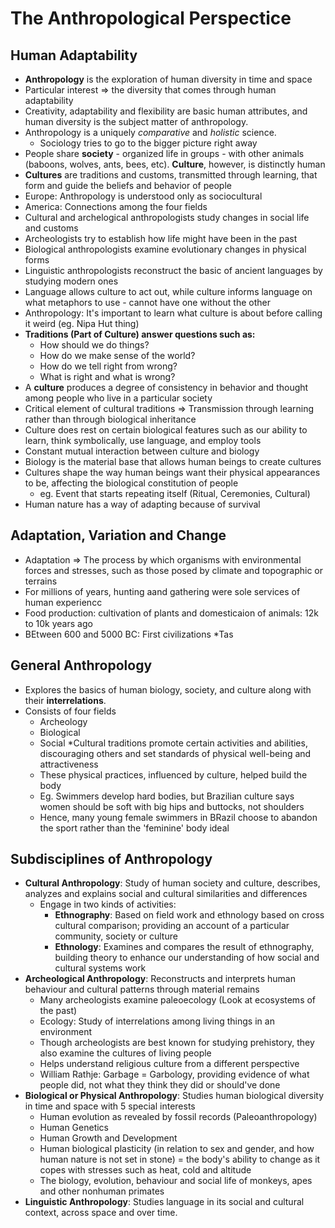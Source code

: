 # The Anthropological Perspectice

## Human Adaptability
* **Anthropology** is the exploration of human diversity in time and space
* Particular interest => the diversity that comes through human adaptability
* Creativity, adaptability and flexibility are basic human attributes, and human diversity is the subject matter of anthropology.
* Anthropology is a uniquely *comparative* and *holistic* science.
  * Sociology tries to go to the bigger picture right away
* People share **society** - organized life in groups - with other animals (baboons, wolves, ants, bees, etc). **Culture**, however, is distinctly human
* **Cultures** are traditions and customs, transmitted through learning, that form and guide the beliefs and behavior of people
* Europe: Anthropology is understood only as sociocultural
* America: Connections among the four fields
* Cultural and archelogical anthropologists study changes in social life and customs
* Archeologists try to establish how life might have been in the past
* Biological anthropologists examine evolutionary changes in physical forms
* Linguistic anthropologists reconstruct the basic of ancient languages by studying modern ones
* Language allows culture to act out, while culture informs language on what metaphors to use - cannot have one without the other 
* Anthropology: It's important to learn what culture is about before calling it weird (eg. Nipa Hut thing)
* **Traditions (Part of Culture) answer questions such as:**
  * How should we do things?
  * How do we make sense of the world?
  * How do we tell right from wrong?
  * What is right and what is wrong?
* A **culture** produces a degree of consistency in behavior and thought among people who live in a particular society
* Critical element of cultural traditions => Transmission through learning rather than through biological inheritance
* Culture does rest on certain biological features such as our ability to learn, think symbolically, use language, and employ tools
* Constant mutual interaction between culture and biology
* Biology is the material base that allows human beings to create cultures
* Cultures shape the way human beings want their physical appearances to be, affecting the biological constitution of people
  * eg. Event that starts repeating itself (Ritual, Ceremonies, Cultural)
* Human nature has a way of adapting because of survival

## Adaptation, Variation and Change
* Adaptation => The process by which organisms with environmental forces and stresses, such as those posed by climate and topographic or terrains
* For millions of years, hunting aand gathering were sole services of human experiencc
* Food production: cultivation of plants and domesticaion of animals: 12k to 10k years ago
* BEtween 600 and 5000 BC: First civilizations
*Tas

## General Anthropology
* Explores the basics of human biology, society, and culture along with their **interrelations**.
* Consists of four fields
  * Archeology
  * Biological
  * Social
*Cultural traditions promote certain activities and abilities, discouraging others and set standards of physical well-being and attractiveness
  * These physical practices, influenced by culture, helped build the body
  * Eg. Swimmers develop hard bodies, but Brazilian culture says women should be soft with big hips and buttocks, not shoulders
  * Hence, many young female swimmers in BRazil choose to abandon the sport rather than the 'feminine' body ideal

## Subdisciplines of Anthropology
* **Cultural Anthropology**: Study of human society and culture, describes, analyzes and explains social and cultural similarities and differences
  * Engage in two kinds of activities:
    * **Ethnography**: Based on field work and ethnology based on cross cultural comparison; providing an account of a particular community, society or culture
    * **Ethnology**: Examines and compares the result of ethnography, building theory to enhance our understanding of how social and cultural systems work
* **Archeological Anthropology**: Reconstructs and interprets human behaviour and cultural patterns through material remains
  * Many archeologists examine paleoecology (Look at ecosystems of the past)
  * Ecology: Study of interrelations among living things in an environment
  * Though archeologists are best known for studying prehistory, they also examine the cultures of living people
  * Helps understand religious culture from a different perspective
  * William Rathje: Garbage = Garbology, providing evidence of what people did, not what they think they did or should've done
* **Biological or Physical Anthropology**: Studies human biological diversity in time and space with 5 special interests
  * Human evolution as revealed by fossil records (Paleoanthropology)
  * Human Genetics
  * Human Growth and Development
  * Human biological plasticity (in relation to sex and gender, and how human nature is not set in stone) = the body's ability to change as it copes with stresses such as heat, cold and altitude
  * The biology, evolution, behaviour and social life of monkeys, apes and other nonhuman primates
* **Linguistic Anthropology**: Studies language in its social and cultural context, across space and over time.